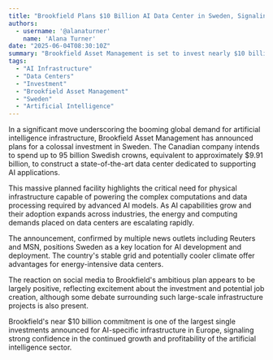 ```yaml
---
title: "Brookfield Plans $10 Billion AI Data Center in Sweden, Signaling Massive Infrastructure Push"
authors:
  - username: '@alanaturner'
    name: 'Alana Turner'
date: "2025-06-04T08:30:10Z"
summary: "Brookfield Asset Management is set to invest nearly $10 billion in Sweden to build a massive data center specifically designed for artificial intelligence, highlighting the accelerating global demand for AI infrastructure."
tags:
  - "AI Infrastructure"
  - "Data Centers"
  - "Investment"
  - "Brookfield Asset Management"
  - "Sweden"
  - "Artificial Intelligence"
---
```


In a significant move underscoring the booming global demand for artificial intelligence infrastructure, Brookfield Asset Management has announced plans for a colossal investment in Sweden. The Canadian company intends to spend up to 95 billion Swedish crowns, equivalent to approximately $9.91 billion, to construct a state-of-the-art data center dedicated to supporting AI applications.

This massive planned facility highlights the critical need for physical infrastructure capable of powering the complex computations and data processing required by advanced AI models. As AI capabilities grow and their adoption expands across industries, the energy and computing demands placed on data centers are escalating rapidly.

The announcement, confirmed by multiple news outlets including Reuters and MSN, positions Sweden as a key location for AI development and deployment. The country's stable grid and potentially cooler climate offer advantages for energy-intensive data centers.

The reaction on social media to Brookfield's ambitious plan appears to be largely positive, reflecting excitement about the investment and potential job creation, although some debate surrounding such large-scale infrastructure projects is also present.

Brookfield's near $10 billion commitment is one of the largest single investments announced for AI-specific infrastructure in Europe, signaling strong confidence in the continued growth and profitability of the artificial intelligence sector.

